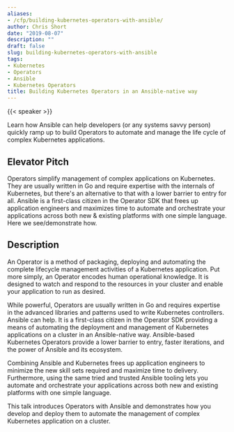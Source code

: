 ```yaml
---
aliases:
- /cfp/building-kubernetes-operators-with-ansible/
author: Chris Short
date: "2019-08-07"
description: ""
draft: false
slug: building-kubernetes-operators-with-ansible
tags:
- Kubernetes
- Operators
- Ansible
- Kubernetes Operators
title: Building Kubernetes Operators in an Ansible-native way
---
```


{{< speaker >}}

Learn how Ansible can help developers (or any systems savvy person) quickly ramp up to build Operators to automate and manage the life cycle of complex Kubernetes applications.

## Elevator Pitch

Operators simplify management of complex applications on Kubernetes. They are usually written in Go and require expertise with the internals of Kubernetes, but there's an alternative to that with a lower barrier to entry for all. Ansible is a first-class citizen in the Operator SDK that frees up application engineers and maximizes time to automate and orchestrate your applications across both new & existing platforms with one simple language. Here we see/demonstrate how.

## Description

An Operator is a method of packaging, deploying and automating the complete lifecycle management activities of a Kubernetes application. Put more simply, an Operator encodes human operational knowledge. It is designed to watch and respond to the resources in your cluster and enable your application to run as desired.

While powerful, Operators are usually written in Go and requires expertise in the advanced libraries and patterns used to write Kubernetes controllers. Ansible can help. It is a first-class citizen in the Operator SDK providing a means of automating the deployment and management of Kubernetes applications on a cluster in an Ansible-native way. Ansible-based Kubernetes Operators provide a lower barrier to entry, faster iterations, and the power of Ansible and its ecosystem.

Combining Ansible and Kubernetes frees up application engineers to minimize the new skill sets required and maximize time to delivery. Furthermore, using the same tried and trusted Ansible tooling lets you automate and orchestrate your applications across both new and existing platforms with one simple language.

This talk introduces Operators with Ansible and demonstrates how you develop and deploy them to automate the management of complex Kubernetes application on a cluster.
